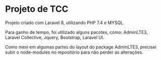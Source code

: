 # Projeto de TCC

Projeto criado com Laravel 8, utilizando PHP 7.4 e MYSQL.

Para ganho de tempo, foi utilizado alguns pacotes, como: AdminLTE3, Laravel Collective, Jquery, Bootstrap, Laravel UI.

Como mexi em algumas partes do layout do package AdminLTE3, precisei subir o node-modules no repositório para não perder as alterações.
